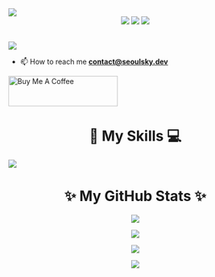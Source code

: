 <a href="https://www.seoulsky.dev" align="center">
  <img src="https://github.com/SeoulSKY/SeoulSKY/blob/main/assets/hero.gif">
</a>

<div float="left" align="center">
  <img src="https://komarev.com/ghpvc/?username=seoulsky" />
  <img src="https://wakatime.com/badge/user/81ff4d2d-e803-4e4e-8f70-8407531e5f8b.svg">
  <img src="https://img.shields.io/badge/Pull%20requests-welcome-green" />
</div>

<br>

<p align="left">
  <img src="https://github-profile-trophy.vercel.app/?username=seoulsky&theme=dracula&rank=SECRET,SSS,SS,S,AAA,AA,A" />
</p>

- 📫 How to reach me **contact@seoulsky.dev**

<a href="https://www.buymeacoffee.com/SeoulSKY">
  <img src="https://cdn.buymeacoffee.com/buttons/v2/default-yellow.png" alt="Buy Me A Coffee" style="height: 60px !important;width: 217px !important;" >
</a>

<h1 align="center">📱 My Skills 💻 </h1>

<a href="https://www.seoulsky.dev/#skills" align="center">
  <img src="https://github.com/SeoulSKY/SeoulSKY/blob/main/assets/skills.gif" />
</a>


<h1 align="center">✨ My GitHub Stats ✨</h1>

<p align="center">
  <img src="https://github-readme-stats.vercel.app/api/top-langs/?username=seoulsky&exclude_repo=fintech&hide=css,shell&layout=compact&langs_count=8&theme=dracula">
</p>
<p align="center">
  <img src="https://github-readme-stats.vercel.app/api?username=seoulsky&hide=contribs&show_icons=true&include_all_commits=true&rank_icon=github&theme=dracula">
</p>
<p align="center">
  <img src="http://github-readme-streak-stats.herokuapp.com?user=seoulsky&theme=dracula">
</p>
<p align="center">
  <img src="https://github-readme-stats.vercel.app/api/wakatime?username=SeoulSKY&custom_title=Time%20Spent%20Since:%208%20July%202023&layout=compact&theme=dracula">
</p>
